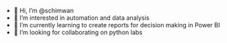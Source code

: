 - 👋 Hi, I’m @schimwan
- 👀 I’m interested in automation and data analysis
- 🌱 I’m currently learning to create reports for decision making in Power BI
- 💞️ I’m looking for collaborating on python labs

<!---
schimwan/schimwan is a ✨ special ✨ repository because its `README.md` (this file) appears on your GitHub profile.
You can click the Preview link to take a look at your changes.
--->
